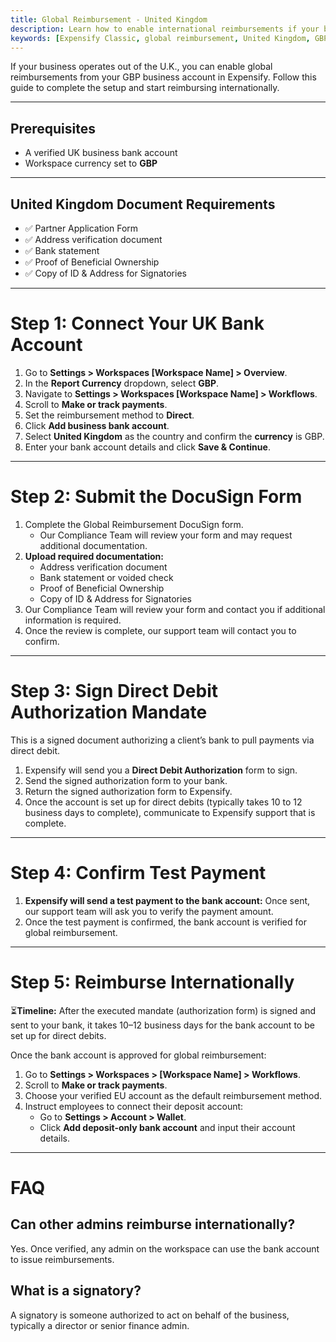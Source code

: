 ```yaml
---
title: Global Reimbursement - United Kingdom
description: Learn how to enable international reimbursements if your business bank account is in the United Kingdom.
keywords: [Expensify Classic, global reimbursement, United Kingdom, GBP, UK, international payments, direct deposit, DocuSign, compliance]
---
```

<div id="expensify-classic" markdown="1">

If your business operates out of the U.K., you can enable global reimbursements from your GBP business account in Expensify. Follow this guide to complete the setup and start reimbursing internationally.

---

## Prerequisites
- A verified UK business bank account
- Workspace currency set to **GBP**

---

## United Kingdom Document Requirements
- ✅ Partner Application Form
- ✅ Address verification document
- ✅ Bank statement
- ✅ Proof of Beneficial Ownership
- ✅ Copy of ID & Address for Signatories

---

# Step 1: Connect Your UK Bank Account
1. Go to **Settings > Workspaces [Workspace Name] > Overview**.
2. In the **Report Currency** dropdown, select **GBP**.
3. Navigate to **Settings > Workspaces [Workspace Name] > Workflows**.
4. Scroll to **Make or track payments**.
5. Set the reimbursement method to **Direct**.
6. Click **Add business bank account**.
7. Select **United Kingdom** as the country and confirm the **currency** is GBP.
8. Enter your bank account details and click **Save & Continue**.

---

# Step 2: Submit the DocuSign Form
1. Complete the Global Reimbursement DocuSign form.
   - Our Compliance Team will review your form and may request additional documentation.
2. **Upload required documentation:**
     - Address verification document
     - Bank statement or voided check
     - Proof of Beneficial Ownership
     - Copy of ID & Address for Signatories
3. Our Compliance Team will review your form and contact you if additional information is required.
4. Once the review is complete, our support team will contact you to confirm. 

---

# Step 3: Sign Direct Debit Authorization Mandate

This is a signed document authorizing a client’s bank to pull payments via direct debit.

1. Expensify will send you a **Direct Debit Authorization** form to sign.
2. Send the signed authorization form to your bank.
3. Return the signed authorization form to Expensify.
4. Once the account is set up for direct debits (typically takes 10 to 12 business days to complete), communicate to Expensify support that is complete.

---

# Step 4: Confirm Test Payment
1. **Expensify will send a test payment to the bank account:** Once sent, our support team will ask you to verify the payment amount.
2. Once the test payment is confirmed, the bank account is verified for global reimbursement.

---

# Step 5: Reimburse Internationally

⏳**Timeline:** After the executed mandate (authorization form) is signed and sent to your bank, it takes 10–12 business days for the bank account to be set up for direct debits.

Once the bank account is approved for global reimbursement:
1. Go to **Settings > Workspaces > [Workspace Name] > Workflows**.
2. Scroll to **Make or track payments**.
3. Choose your verified EU account as the default reimbursement method.
4. Instruct employees to connect their deposit account:
   - Go to **Settings > Account > Wallet**.
   - Click **Add deposit-only bank account** and input their account details.
---

# FAQ

## Can other admins reimburse internationally?
Yes. Once verified, any admin on the workspace can use the bank account to issue reimbursements.

## What is a signatory?
A signatory is someone authorized to act on behalf of the business, typically a director or senior finance admin.

</div>
